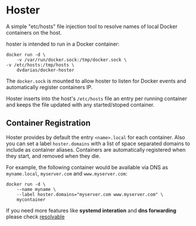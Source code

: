 # Hoster

A simple "etc/hosts" file injection tool to resolve names of local Docker containers on the host.

hoster is intended to run in a Docker container:

	docker run -d \
		-v /var/run/docker.sock:/tmp/docker.sock \
    -v /etc/hosts:/tmp/hosts \
		dvdarias/docker-hoster

The `docker.sock` is mounted to allow hoster to listen for Docker events and automatically register containers IP.

Hoster inserts into the host's `/etc/hosts` file an entry per running container and keeps the file updated with any started/stoped container.

## Container Registration

Hoster provides by default the entry `<name>.local` for each container. Also you can set a label `hoster.domains` with a list of space separated domains to include as container aliases. Containers are automatically registered when they start, and removed when they die.

For example, the following container would be available via DNS as `myname.local`, `myserver.com` and `www.myserver.com`:

	docker run -d \
		--name myname \
		--label hoster.domains="myserver.com www.myserver.com" \
		mycontainer

If you need more features like **systemd interation** and **dns forwarding** please check [resolvable](https://hub.docker.com/r/mgood/resolvable/)
